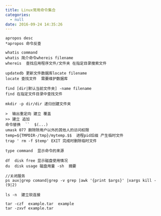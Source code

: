 ```yaml
---
title: Linux常用命令集合
categories:
  - null
date: 2016-09-24 14:35:26
---
```



	apropos desc
	*apropos 命令反查

	whatis command
	whatis 简介命令whereis filename
	whereis  查找应用程序文件/文件夹 在指定目录搜索文件

	updatedb 更新文件数据库locate filename
	locate 查找文件  需要维护数据库

	find [dir|默认当前文件夹] -name filename
	find 在指定文件目录中查找文件
<!--more-->
	mkdir -p dir/dir 递归创建文件夹

	>  输出重定向 建立 覆盖
	>> 建立 追加
	命令替换  ``  $(...)
	umask 077 删除除用户以外的其他人的访问权限
	temp=${TMPDIR-/tmp}/mytemp.$$  进程pid后缀 产生临时文件
	trap ' rm -f $temp' EXIT 完成时删除临时文件

	type command  显示命令的来源

	df  disk free 显示磁盘使用情况
	du  disk usage 磁盘用量 -sh  摘要

	//关闭服务
	ps aux|grep comand|grep -v grep |awk '{print $args}' |xargs kill -(9|2)

	ls -n  建立软连接

	tar -czf  example.tar  example  
	tar -zxvf example.tar